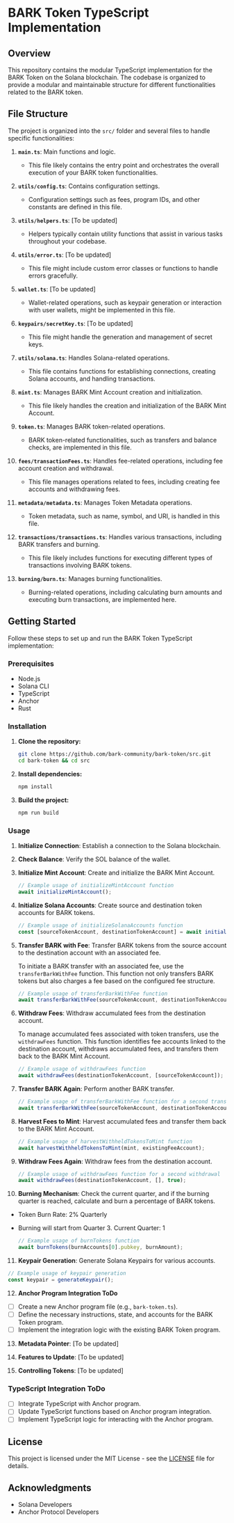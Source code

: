# BARK Token TypeScript Implementation

## Overview

This repository contains the modular TypeScript implementation for the BARK Token on the Solana blockchain. The codebase is organized to provide a modular and maintainable structure for different functionalities related to the BARK token.

## File Structure

The project is organized into the `src/` folder and several files to handle specific functionalities:

1. **`main.ts`**: Main functions and logic.
   - This file likely contains the entry point and orchestrates the overall execution of your BARK token functionalities.

2. **`utils/config.ts`**: Contains configuration settings.
   - Configuration settings such as fees, program IDs, and other constants are defined in this file.

3. **`utils/helpers.ts`**: [To be updated]
   - Helpers typically contain utility functions that assist in various tasks throughout your codebase.

4. **`utils/error.ts`**: [To be updated]
   - This file might include custom error classes or functions to handle errors gracefully.

5. **`wallet.ts`**: [To be updated]
   - Wallet-related operations, such as keypair generation or interaction with user wallets, might be implemented in this file.

6. **`keypairs/secretKey.ts`**: [To be updated]
   - This file might handle the generation and management of secret keys.

7. **`utils/solana.ts`**: Handles Solana-related operations.
   - This file contains functions for establishing connections, creating Solana accounts, and handling transactions.

8. **`mint.ts`**: Manages BARK Mint Account creation and initialization.
   - This file likely handles the creation and initialization of the BARK Mint Account.

9. **`token.ts`**: Manages BARK token-related operations.
   - BARK token-related functionalities, such as transfers and balance checks, are implemented in this file.

10. **`fees/transactionFees.ts`**: Handles fee-related operations, including fee account creation and withdrawal.
    - This file manages operations related to fees, including creating fee accounts and withdrawing fees.

11. **`metadata/metadata.ts`**: Manages Token Metadata operations.
    - Token metadata, such as name, symbol, and URI, is handled in this file.

12. **`transactions/transactions.ts`**: Handles various transactions, including BARK transfers and burning.
    - This file likely includes functions for executing different types of transactions involving BARK tokens.

13. **`burning/burn.ts`**: Manages burning functionalities.
    - Burning-related operations, including calculating burn amounts and executing burn transactions, are implemented here.

## Getting Started

Follow these steps to set up and run the BARK Token TypeScript implementation:

### Prerequisites

- Node.js
- Solana CLI
- TypeScript
- Anchor
- Rust

### Installation

1. **Clone the repository:**

   ```bash
   git clone https://github.com/bark-community/bark-token/src.git
   cd bark-token && cd src
   ```

2. **Install dependencies:**

   ```bash
   npm install
   ```

3. **Build the project:**

   ```bash
   npm run build
   ```

### Usage

1. **Initialize Connection**: Establish a connection to the Solana blockchain.

2. **Check Balance**: Verify the SOL balance of the wallet.

3. **Initialize Mint Account**: Create and initialize the BARK Mint Account.

   ```typescript
   // Example usage of initializeMintAccount function
   await initializeMintAccount();
   ```

4. **Initialize Solana Accounts**: Create source and destination token accounts for BARK tokens.

   ```typescript
   // Example usage of initializeSolanaAccounts function
   const [sourceTokenAccount, destinationTokenAccount] = await initializeSolanaAccounts();
   ```

5. **Transfer BARK with Fee**: Transfer BARK tokens from the source account to the destination account with an associated fee.

   To initiate a BARK transfer with an associated fee, use the `transferBarkWithFee` function. This function not only transfers BARK tokens but also charges a fee based on the configured fee structure.

   ```typescript
   // Example usage of transferBarkWithFee function
   await transferBarkWithFee(sourceTokenAccount, destinationTokenAccount, config.MINT_AMOUNT);
   ```

6. **Withdraw Fees**: Withdraw accumulated fees from the destination account.

   To manage accumulated fees associated with token transfers, use the `withdrawFees` function. This function identifies fee accounts linked to the destination account, withdraws accumulated fees, and transfers them back to the BARK Mint Account.

   ```typescript
   // Example usage of withdrawFees function
   await withdrawFees(destinationTokenAccount, [sourceTokenAccount]);
   ```

7. **Transfer BARK Again**: Perform another BARK transfer.

   ```typescript
   // Example usage of transferBarkWithFee function for a second transfer
   await transferBarkWithFee(sourceTokenAccount, destinationTokenAccount, config.MINT_AMOUNT);
   ```

8. **Harvest Fees to Mint**: Harvest accumulated fees and transfer them back to the BARK Mint Account.

   ```typescript
   // Example usage of harvestWithheldTokensToMint function
   await harvestWithheldTokensToMint(mint, existingFeeAccount);
   ```

9. **Withdraw Fees Again**: Withdraw fees from the destination account.

   ```typescript
   // Example usage of withdrawFees function for a second withdrawal
   await withdrawFees(destinationTokenAccount, [], true);
   ```

10. **Burning Mechanism**: Check the current quarter, and if the burning quarter is reached, calculate and burn a percentage of BARK tokens.

- Token Burn Rate: 2% Quarterly
- Burning will start from Quarter 3. Current Quarter: 1

   ```typescript
   // Example usage of burnTokens function
   await burnTokens(burnAccounts[0].pubkey, burnAmount);
   ```

11. **Keypair Generation**: Generate Solana Keypairs for various accounts.

   ```typescript
   // Example usage of keypair generation
   const keypair = generateKeypair();
   ```

12. **Anchor Program Integration ToDo**

   - [ ] Create a new Anchor program file (e.g., `bark-token.ts`).
   - [ ] Define the necessary instructions, state, and accounts for the BARK Token program.
   - [ ] Implement the integration logic with the existing BARK Token program.

13. **Metadata Pointer**: [To be updated]

14. **Features to Update**: [To be updated]

15. **Controlling Tokens**: [To be updated]

### TypeScript Integration ToDo

- [ ] Integrate TypeScript with Anchor program.
- [ ] Update TypeScript functions based on Anchor program integration.
- [ ] Implement TypeScript logic for interacting with the Anchor program.

## License

This project is licensed under the MIT License - see the [LICENSE](LICENSE) file for details.

## Acknowledgments

- Solana Developers
- Anchor Protocol Developers
